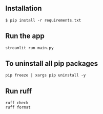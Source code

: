 ## Installation

```
$ pip install -r requirements.txt
```
## Run the app

```
streamlit run main.py
```

## To uninstall all pip packages
```
pip freeze | xargs pip uninstall -y
```

## Run ruff
```
ruff check
ruff format
```
